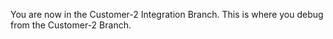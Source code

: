 You are now in the Customer-2 Integration Branch. This is where you debug from the Customer-2 Branch.
